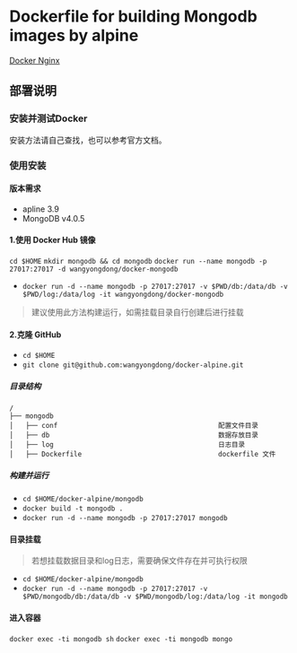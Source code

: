 # Dockerfile for building Mongodb images by alpine
[Docker Nginx](https://github.com/wangyongdong/docker-alpine/tree/master/mongodb)

## 部署说明

### 安装并测试Docker

安装方法请自己查找，也可以参考官方文档。

### 使用安装

#### 版本需求

* apline 3.9
* MongoDB v4.0.5

#### 1.使用 Docker Hub 镜像

`cd $HOME`
`mkdir mongodb && cd mongodb`
`docker run --name mongodb -p 27017:27017 -d wangyongdong/docker-mongodb`
- `docker run -d --name mongodb -p 27017:27017 -v $PWD/db:/data/db -v $PWD/log:/data/log -it wangyongdong/docker-mongodb`

> 建议使用此方法构建运行，如需挂载目录自行创建后进行挂载

#### 2.克隆 GitHub

 - `cd $HOME`
 - `git clone git@github.com:wangyongdong/docker-alpine.git`

##### 目录结构

```text
/
├── mongodb                    
│   ├── conf                                        配置文件目录
│   ├── db                                          数据存放目录
│   ├── log                                         日志目录
│   ├── Dockerfile                                  dockerfile 文件
```

##### 构建并运行

- `cd $HOME/docker-alpine/mongodb`
- `docker build -t mongodb .` 
- `docker run -d --name mongodb -p 27017:27017 mongodb`

#### 目录挂载

> 若想挂载数据目录和log日志，需要确保文件存在并可执行权限

- `cd $HOME/docker-alpine/mongodb`
- `docker run -d --name mongodb -p 27017:27017 -v $PWD/mongodb/db:/data/db -v $PWD/mongodb/log:/data/log -it mongodb`

#### 进入容器

`docker exec -ti mongodb sh`
`docker exec -ti mongodb mongo`
